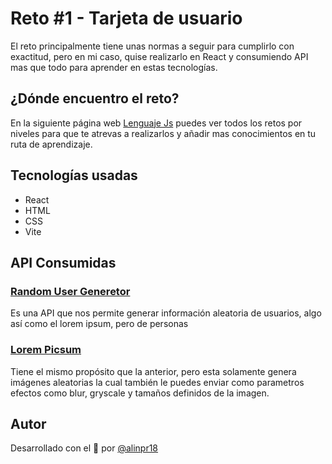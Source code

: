 # Reto #1 - Tarjeta de usuario

El reto principalmente tiene unas normas a seguir para cumplirlo con exactitud, pero en mi caso, quise realizarlo en React y consumiendo API mas que todo para aprender en estas tecnologías.

## ¿Dónde encuentro el reto?

En la siguiente página web [Lenguaje Js](https://lenguajejs.com/retos) puedes ver todos los retos por niveles para que te atrevas a realizarlos y añadir mas conocimientos en tu ruta de aprendizaje.

## Tecnologías usadas

- React
- HTML
- CSS
- Vite

## API Consumidas

### [Random User Generetor](https://randomuser.me/)

Es una API que nos permite generar información aleatoria de usuarios, algo así como el lorem ipsum, pero de personas

### [Lorem Picsum](https://picsum.photos/)

Tiene el mismo propósito que la anterior, pero esta solamente genera imágenes aleatorias la cual también le puedes enviar como parametros efectos como blur, gryscale y tamaños definidos de la imagen.

## Autor

Desarrollado con el 💙 por [@alinpr18](https://twitter.com/alinpr18)
